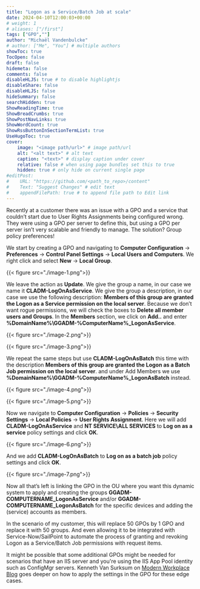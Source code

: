 ```yaml
---
title: "Logon as a Service/Batch Job at scale"
date: 2024-04-10T12:00:03+00:00
# weight: 1
# aliases: ["/first"]
tags: ["GPO",""]
author: "Michaël Vandenbulcke"
# author: ["Me", "You"] # multiple authors
showToc: true
TocOpen: false
draft: false
hidemeta: false
comments: false
disableHLJS: true # to disable highlightjs
disableShare: false
disableHLJS: false
hideSummary: false
searchHidden: true
ShowReadingTime: true
ShowBreadCrumbs: true
ShowPostNavLinks: true
ShowWordCount: true
ShowRssButtonInSectionTermList: true
UseHugoToc: true
cover:
    image: "<image path/url>" # image path/url
    alt: "<alt text>" # alt text
    caption: "<text>" # display caption under cover
    relative: false # when using page bundles set this to true
    hidden: true # only hide on current single page
#editPost:
#    URL: "https://github.com/<path_to_repo>/content"
#    Text: "Suggest Changes" # edit text
#    appendFilePath: true # to append file path to Edit link
---
```

Recently at a customer there was an issue with a GPO and a service that couldn’t start due to User Rights Assignments being configured wrong. They were using a GPO per server to define this, but using a GPO per server isn’t very scalable and friendly to manage. The solution? Group policy preferences!

We start by creating a GPO and navigating to **Computer Configuration** -> **Preferences** -> **Control Panel Settings** -> **Local Users and Computers**. We right click and select **New** -> **Local Group**.

{{< figure src="./image-1.png">}}

We leave the action as **Update**.
We give the group a name, in our case we name it **CLADM-LogOnAsService**.
We give the group a description, in our case we use the following description: **Members of this group are granted the Logon as a Service permission on the local server**.
Because we don’t want rogue permissions, we will check the boxes to **Delete all member users and Groups**.
In the **Members** section, we click on **Add..** and enter **%DomainName%\GGADM-%ComputerName%_LogonAsService**.

{{< figure src="./image-2.png">}}

{{< figure src="./image-3.png">}}

We repeat the same steps but use **CLADM-LogOnAsBatch** this time with the description **Members of this group are granted the Logon as a Batch Job permission on the local server**. and under Add Members we use **%DomainName%\GGADM-%ComputerName%_LogonAsBatch** instead.

{{< figure src="./image-4.png">}}

{{< figure src="./image-5.png">}}

Now we navigate to **Computer Configuration** -> **Policies** -> **Security Settings** -> **Local Policies** -> **User Rights Assignment**.
Here we will add **CLADM-LogOnAsService** and **NT SERVICE\ALL SERVICES** to **Log on as a service** policy settings and click **OK**.

{{< figure src="./image-6.png">}}

And we add **CLADM-LogOnAsBatch** to **Log on as a batch job** policy settings and click **OK**.

{{< figure src="./image-7.png">}}

Now all that’s left is linking the GPO in the OU where you want this dynamic system to apply and creating the groups **GGADM-COMPUTERNAME_LogonAsService** and/or **GGADM-COMPUTERNAME_LogonAsBatch** for the specific devices and adding the (service) accounts as members.

In the scenario of my customer, this will replace 50 GPOs by 1 GPO and replace it with 50 groups. And even allowing it to be integrated with Service-Now/SailPoint to automate the process of granting and revoking Logon as a Service/Batch Job permissions with request items.

It might be possible that some additional GPOs might be needed for scenarios that have an IIS server and you're using the IIS App Pool identity such as ConfigMgr servers. Kenneth Van Surksum on [Modern Workplace Blog](https://www.vansurksum.com/2014/01/11/configuring-group-policies-for-your-configmgr-servers/) goes deeper on how to apply the settings in the GPO for these edge cases. 